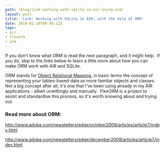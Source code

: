 ```yaml
---
path: /blog/link-working-with-sqlite-in-air-using-orm/
layout: post
title: 'Link: Working with SQLite in AIR, with the help of ORM'
date: 2010-01-28T08:45:12Z
tags:
- air
- flexorm
- orm
---
```


If you don't know what ORM is read the next paragraph, and it might help.  If you do, skip to the links below to learn a little more about how you can make ORM work with AIR and SQLite.

ORM stands for <a href="http://en.wikipedia.org/wiki/Object-relational_mapping" target="_blank">Object Relational Mapping</a>, in basic terms the concept of representing your tables-based data as more familiar objects and classes. Not a big concept after all, it's one that I've been using already in my AIR applications - albeit unwittingly and manually.  FlexORM is a project to assist and standardise this process, so it's worth knowing about and trying out.
<h3>Read more about ORM:</h3>
<a href="http://www.adobe.com/newsletters/edge/october2009/articles/article7/index.html" target="_blank">http://www.adobe.com/newsletters/edge/october2009/articles/article7/index.html</a>

<a href="http://www.adobe.com/newsletters/edge/december2009/articles/article7/index.html" target="_blank">http://www.adobe.com/newsletters/edge/december2009/articles/article7/index.html</a>